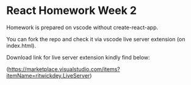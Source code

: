 # React Homework Week 2

Homework is prepared on vscode without create-react-app.

You can fork the repo and check it via vscode live server extension (on index.html).

Download link for live server extension kindly find below:

(https://marketplace.visualstudio.com/items?itemName=ritwickdey.LiveServer)
